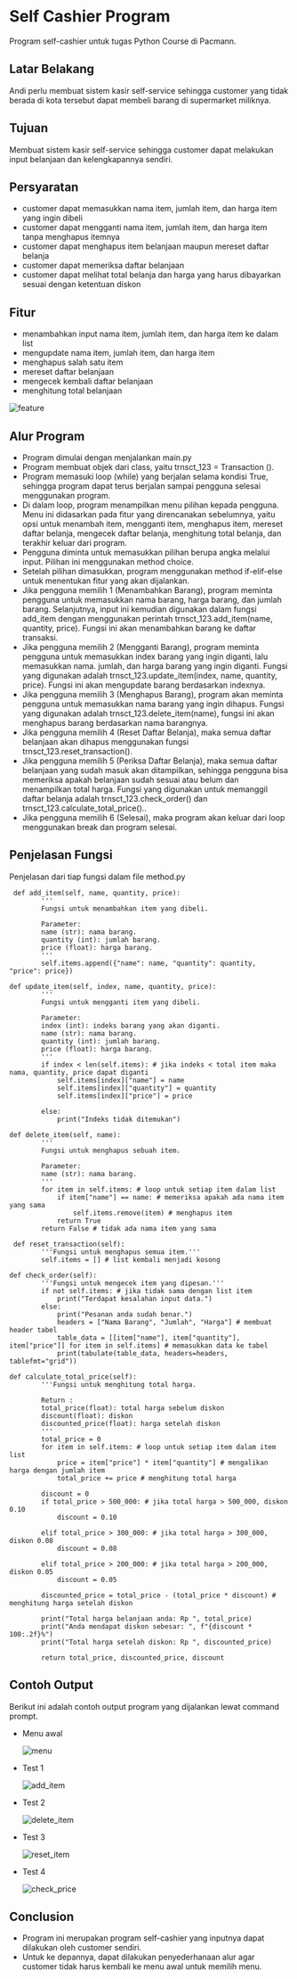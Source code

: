 # Self Cashier Program
Program self-cashier untuk tugas Python Course di Pacmann.

## Latar Belakang
Andi perlu membuat sistem kasir self-service sehingga customer yang tidak berada di kota tersebut dapat membeli barang di supermarket miliknya. 

## Tujuan
Membuat sistem kasir self-service sehingga customer dapat melakukan input belanjaan dan kelengkapannya sendiri. 

## Persyaratan
- customer dapat memasukkan nama item, jumlah item, dan harga item yang ingin dibeli
- customer dapat mengganti nama item, jumlah item, dan harga item tanpa menghapus itemnya
- customer dapat menghapus item belanjaan maupun mereset daftar belanja
- customer dapat memeriksa daftar belanjaan
- customer dapat melihat total belanja dan harga yang harus dibayarkan sesuai dengan ketentuan diskon

## Fitur
- menambahkan input nama item, jumlah item, dan harga item ke dalam list
- mengupdate nama item, jumlah item, dan harga item
- menghapus salah satu item
- mereset daftar belanjaan
- mengecek kembali daftar belanjaan
- menghitung total belanjaan
  
![feature](https://github.com/annpam/super-cashier/assets/124033328/4635b036-1b4b-4aa0-9cc8-af9fc7651b4f)  

## Alur Program 
- Program dimulai dengan menjalankan main.py
- Program membuat objek dari class, yaitu trnsct_123 = Transaction (). 
- Program memasuki loop (while) yang berjalan selama kondisi True, sehingga program dapat terus berjalan sampai pengguna selesai menggunakan program.
- Di dalam loop, program menampilkan menu pilihan kepada pengguna. Menu ini didasarkan pada fitur yang direncanakan sebelumnya, yaitu opsi untuk menambah item, mengganti item, menghapus item, mereset daftar belanja, mengecek daftar belanja, menghitung total belanja, dan terakhir keluar dari program.
- Pengguna diminta untuk memasukkan pilihan berupa angka melalui input. Pilihan ini menggunakan method choice. 
- Setelah pilihan dimasukkan, program menggunakan method if-elif-else untuk menentukan fitur yang akan dijalankan.
- Jika pengguna memilih 1 (Menambahkan Barang), program meminta pengguna untuk memasukkan nama barang, harga barang, dan jumlah barang. Selanjutnya, input ini kemudian digunakan dalam fungsi add_item dengan menggunakan perintah trnsct_123.add_item(name, quantity, price). Fungsi ini akan menambahkan barang ke daftar transaksi.
- Jika pengguna memilih 2 (Mengganti Barang), program meminta pengguna untuk memasukkan index barang yang ingin diganti, lalu memasukkan nama. jumlah, dan harga barang yang ingin diganti. Fungsi yang digunakan adalah trnsct_123.update_item(index, name, quantity, price). Fungsi ini akan mengupdate barang berdasarkan indexnya. 
- Jika pengguna memilih 3 (Menghapus Barang), program akan meminta pengguna untuk memasukkan nama barang yang ingin dihapus. Fungsi yang digunakan adalah trnsct_123.delete_item(name), fungsi ini akan menghapus barang berdasarkan nama barangnya. 
- Jika pengguna memilih 4 (Reset Daftar Belanja), maka semua daftar belanjaan akan dihapus menggunakan fungsi trnsct_123.reset_transaction().
- Jika pengguna memilih 5 (Periksa Daftar Belanja), maka semua daftar belanjaan yang sudah masuk akan ditampilkan, sehingga pengguna bisa memeriksa apakah belanjaan sudah sesuai atau belum dan menampilkan total harga. Fungsi yang digunakan untuk memanggil daftar belanja adalah trnsct_123.check_order() dan trnsct_123.calculate_total_price()..
- Jika pengguna memilih 6 (Selesai), maka program akan keluar dari loop menggunakan break dan program selesai. 

## Penjelasan Fungsi 
Penjelasan dari tiap fungsi dalam file method.py

```
 def add_item(self, name, quantity, price):
        '''
        Fungsi untuk menambahkan item yang dibeli.

        Parameter:
        name (str): nama barang.
        quantity (int): jumlah barang.
        price (float): harga barang.
        '''
        self.items.append({"name": name, "quantity": quantity, "price": price})
```

```
def update_item(self, index, name, quantity, price):
        '''
        Fungsi untuk mengganti item yang dibeli.

        Parameter:
        index (int): indeks barang yang akan diganti.
        name (str): nama barang.
        quantity (int): jumlah barang.
        price (float): harga barang.
        '''
        if index < len(self.items): # jika indeks < total item maka nama, quantity, price dapat diganti 
            self.items[index]["name"] = name
            self.items[index]["quantity"] = quantity
            self.items[index]["price"] = price

        else:
            print("Indeks tidak ditemukan")
```

```
def delete_item(self, name):
        '''
        Fungsi untuk menghapus sebuah item.

        Parameter:
        name (str): nama barang.
        '''
        for item in self.items: # loop untuk setiap item dalam list
            if item["name"] == name: # memeriksa apakah ada nama item yang sama
                self.items.remove(item) # menghapus item 
            return True
        return False # tidak ada nama item yang sama
```

```
 def reset_transaction(self):
        '''Fungsi untuk menghapus semua item.'''
        self.items = [] # list kembali menjadi kosong

```

```
def check_order(self):
        '''Fungsi untuk mengecek item yang dipesan.'''
        if not self.items: # jika tidak sama dengan list item
            print("Terdapat kesalahan input data.")
        else:
            print("Pesanan anda sudah benar.")
            headers = ["Nama Barang", "Jumlah", "Harga"] # membuat header tabel
            table_data = [[item["name"], item["quantity"], item["price"]] for item in self.items] # memasukkan data ke tabel
            print(tabulate(table_data, headers=headers, tablefmt="grid"))

```

```
def calculate_total_price(self):
        '''Fungsi untuk menghitung total harga.

        Return :
        total_price(float): total harga sebelum diskon
        discount(float): diskon
        discounted_price(float): harga setelah diskon
        '''
        total_price = 0
        for item in self.items: # loop untuk setiap item dalam item list
            price = item["price"] * item["quantity"] # mengalikan harga dengan jumlah item
            total_price += price # menghitung total harga

        discount = 0
        if total_price > 500_000: # jika total harga > 500_000, diskon 0.10
            discount = 0.10

        elif total_price > 300_000: # jika total harga > 300_000, diskon 0.08
            discount = 0.08

        elif total_price > 200_000: # jika total harga > 200_000, diskon 0.05
            discount = 0.05

        discounted_price = total_price - (total_price * discount) # menghitung harga setelah diskon

        print("Total harga belanjaan anda: Rp ", total_price)
        print("Anda mendapat diskon sebesar: ", f"{discount * 100:.2f}%")
        print("Total harga setelah diskon: Rp ", discounted_price)

        return total_price, discounted_price, discount 
```

## Contoh Output
Berikut ini adalah contoh output program yang dijalankan lewat command prompt.

- Menu awal

  ![menu](https://github.com/annpam/super-cashier/assets/124033328/032834f3-5298-43ea-8f37-ffc49ee1da3e)

- Test 1
  
  ![add_item](https://github.com/annpam/super-cashier/assets/124033328/10d94662-3ce0-4967-a424-812677f6d0ff)

- Test 2
  
  ![delete_item](https://github.com/annpam/super-cashier/assets/124033328/fe39766a-576f-4e7a-b194-5bfbf17ae8b6)

- Test 3

  ![reset_item](https://github.com/annpam/super-cashier/assets/124033328/ffa79afb-b0ce-4747-a539-bfd2592193d4)

- Test 4
  
  ![check_price](https://github.com/annpam/super-cashier/assets/124033328/aded5213-091d-460f-af55-77a36c66edb3)


## Conclusion
- Program ini merupakan program self-cashier yang inputnya dapat dilakukan oleh customer sendiri.
- Untuk ke depannya, dapat dilakukan penyederhanaan alur agar customer tidak harus kembali ke menu awal untuk memilih menu.

